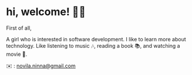 # hi, welcome! 👋👋

<!--
**ninnanovila/ninnanovila** is a ✨ _special_ ✨ repository because its `README.md` (this file) appears on your GitHub profile.

Here are some ideas to get you started:

- 🔭 I’m currently working on ...
- 🌱 I’m currently learning ...
- 👯 I’m looking to collaborate on ...
- 🤔 I’m looking for help with ...
- 💬 Ask me about ...
- 📫 How to reach me: ...
- 😄 Pronouns: ...
- ⚡ Fun fact: ...
-->
First of all,

A girl who is interested in software development. I like to learn more about technology. 
Like listening to music 🎶, reading a book 📚, and watching a movie 🍿.

✉️ : novila.ninna@gmail.com

<!-- <img src="https://github-readme-stats.vercel.app/api?username=ninnanovila"> -->
